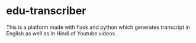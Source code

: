 # edu-transcriber
This is a platform made with flask and python which generates transcript in English as well as in Hindi of Youtube videos .
